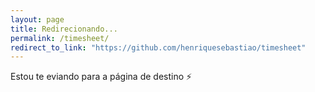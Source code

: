 ```yaml
---
layout: page
title: Redirecionando...
permalink: /timesheet/
redirect_to_link: "https://github.com/henriquesebastiao/timesheet"
---
```


Estou te eviando para a página de destino ⚡
